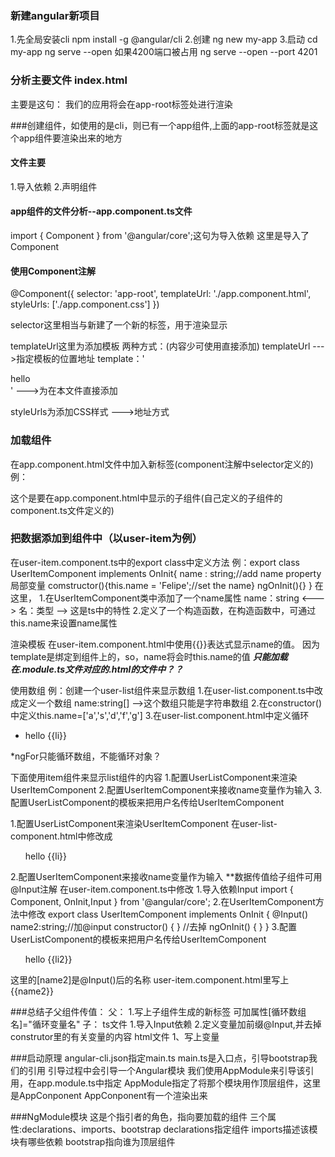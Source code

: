 ### 新建angular新项目
1.先全局安装cli
npm install -g @angular/cli
2.创建
ng new my-app
3.启动
cd my-app
ng serve --open
如果4200端口被占用
ng serve --open --port 4201

### 分析主要文件 index.html
主要是这句：
<app-root></app-root>
我们的应用将会在app-root标签处进行渲染

###创建组件，如使用的是cli，则已有一个app组件,上面的app-root标签就是这个app组件要渲染出来的地方

#### 文件主要
1.导入依赖
2.声明组件

#### app组件的文件分析--app.component.ts文件
import { Component } from '@angular/core';这句为导入依赖
这里是导入了Component

#### 使用Component注解
@Component({
  selector: 'app-root',
  templateUrl: './app.component.html',
  styleUrls: ['./app.component.css']
})

selector这里相当与新建了一个新的标签，用于渲染显示

templateUrl这里为添加模板
两种方式：(内容少可使用直接添加)
templateUrl --->指定模板的位置地址
template：'<div>hello</div>'  --->为在本文件直接添加

styleUrls为添加CSS样式 --->地址方式

### 加载组件
在app.component.html文件中加入新标签(component注解中selector定义的)
例：<p><app-root></app-root></p>
这个<app-root></app-root>是要在app.component.html中显示的子组件(自己定义的子组件的component.ts文件定义的)

### 把数据添加到组件中（以user-item为例）
在user-item.component.ts中的export class中定义方法
例：export class UserItemComponent implements OnInit{
    name : string;//add name property 局部变量
    comstructor(){this.name = 'Felipe';//set the name}
    ngOnInit(){}
}
在这里，
1.在UserItemComponent类中添加了一个name属性
name：string  <---> 名：类型  --> 这是ts中的特性
2.定义了一个构造函数，在构造函数中，可通过this.name来设置name属性

渲染模板
在user-item.component.html中使用{{}}表达式显示name的值。
因为template是绑定到组件上的，so，name将会时this.name的值
***只能加载在.module.ts文件对应的.html的文件中？？***

使用数组
例：创建一个user-list组件来显示数组
1.在user-list.component.ts中改成定义一个数组
name:string[] -->这个数组只能是字符串数组
2.在constructor()中定义this.name=['a','s','d','f','g']
3.在user-list.component.html中定义循环
<ul>
  <li *ngFor="let li of name">hello {{li}}</li>
</ul>
*ngFor只能循环数组，不能循环对象？

下面使用item组件来显示list组件的内容
1.配置UserListComponent来渲染UserItemComponent
2.配置UserItemComponent来接收name变量作为输入
3.配置UserListComponent的模板来把用户名传给UserItemComponent

1.配置UserListComponent来渲染UserItemComponent
在user-list-component.html中修改成
<ul>
  <app-user-item *ngFor="let li of name2">hello {{li}}</app-user-item>
</ul>

2.配置UserItemComponent来接收name变量作为输入
**数据传值给子组件可用@Input注解
在user-item.component.ts中修改
1.导入依赖Input
import { Component, OnInit,Input } from '@angular/core';
2.在UserItemComponent方法中修改
export class UserItemComponent implements OnInit {
    @Input() name2:string;//加@input
  constructor() {  } //去掉
  ngOnInit() {
  }
}
3.配置UserListComponent的模板来把用户名传给UserItemComponent
<ul>
  <app-user-item *ngFor="let li2 of name2" [name2]="li2">hello {{li2}}</app-user-item>
</ul>
这里的[name2]是@Input()后的名称
user-item.component.html里写上{{name2}}

###总结子父组件传值：
父：
1.写上子组件生成的新标签 可加属性[循环数组名]="循环变量名"
子：
ts文件
1.导入Input依赖 2.定义变量加前缀@Input,并去掉construtor里的有关变量的内容
html文件
1、写上变量

###启动原理
angular-cli.json指定main.ts
main.ts是入口点，引导bootstrap我们的引用
引导过程中会引导一个Angular模块
我们使用AppModule来引导该引用，在app.module.ts中指定
AppModule指定了将那个模块用作顶层组件，这里是AppConponent
AppConponent有一个<app-user-list>渲染出来

###NgModule模块
这是个指引者的角色，指向要加载的组件
三个属性:declarations、imports、bootstrap
declarations指定组件
imports描述该模块有哪些依赖
bootstrap指向谁为顶层组件



















